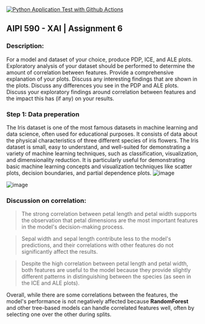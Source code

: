 [![Python Application Test with Github Actions](https://github.com/BobZhang26/Bob_PythonTemplate1/actions/workflows/cicd.yml/badge.svg)](https://github.com/BobZhang26/Bob_PythonTemplate1/actions/workflows/cicd.yml)
## AIPI 590 - XAI | Assignment 6

### Description: 
For a model and dataset of your choice, produce PDP, ICE, and ALE plots. Exploratory analysis of your dataset should be performed to determine the amount of correlation between features. Provide a comprehensive explanation of your plots. Discuss any interesting findings that are shown in the plots. Discuss any differences you see in the PDP and ALE plots. Discuss your exploratory findings around correlation between features and the impact this has (if any) on your results.

### Step 1: Data preperation
The Iris dataset is one of the most famous datasets in machine learning and data science, often used for educational purposes. It consists of data about the physical characteristics of three different species of iris flowers. The Iris dataset is small, easy to understand, and well-suited for demonstrating a variety of machine learning techniques, such as classification, visualization, and dimensionality reduction. It is particularly useful for demonstrating basic machine learning concepts and visualization techniques like scatter plots, decision boundaries, and partial dependence plots.
![image](https://github.com/user-attachments/assets/8c1f3c21-7985-4061-bf51-9b35e2286f71)

![image](https://github.com/user-attachments/assets/f2480fa9-e9da-46c6-a94b-dd6034f44eb8)
### Discussion on correlation:
> The strong correlation between petal length and petal width supports the observation that petal dimensions are the most important features in the model's decision-making process.

> Sepal width and sepal length contribute less to the model's predictions, and their correlations with other features do not significantly affect the results.

> Despite the high correlation between petal length and petal width, both features are useful to the model because they provide slightly different patterns in distinguishing between the species (as seen in the ICE and ALE plots).

Overall, while there are some correlations between the features, the model's performance is not negatively affected because **RandomForest** and other tree-based models can handle correlated features well, often by selecting one over the other during splits.

